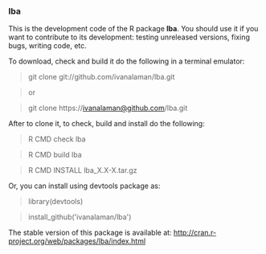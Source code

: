 ### lba

This is the development code of the R package **lba**.
You should use it if you want to contribute to its development:
testing unreleased versions, fixing bugs, writing code, etc.

To download, check and build it do the following in a terminal emulator:

> git clone  git://github.com/ivanalaman/lba.git

> or

> git clone https://ivanalaman@github.com/lba.git

After to clone it, to check, build and install do the following:
> R CMD check lba

> R CMD build lba

> R CMD INSTALL lba_X.X-X.tar.gz

Or, you can install using devtools package as:

> library(devtools)

> install_github('ivanalaman/lba')

The stable version of this package is available at:
http://cran.r-project.org/web/packages/lba/index.html
